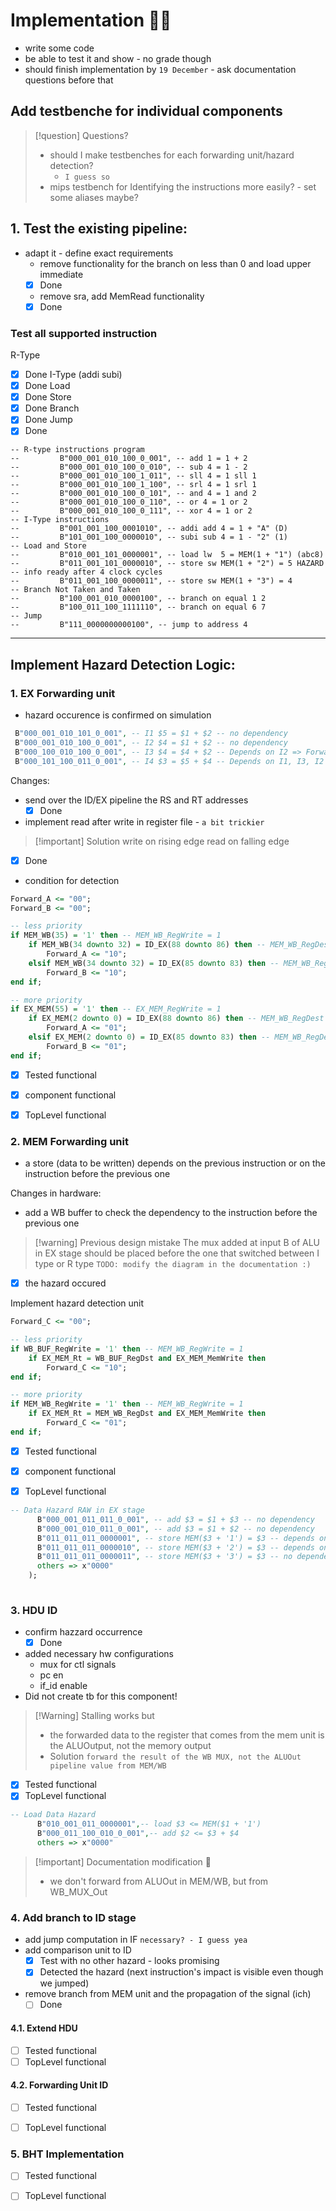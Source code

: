 # Implementation 👨‍💻
- write some code
- be able to test it and show - no grade though
- should finish implementation by `19 December` - ask documentation questions before that

## Add testbenche for individual components
> [!question] Questions?
> - should I make testbenches for each forwarding unit/hazard detection?
> 	- `I guess so`
> - mips testbench for Identifying the instructions more easily? - set some aliases maybe?

## 1. Test the existing pipeline:
- adapt it - define exact requirements
	- remove functionality for the branch on less than 0 and load upper immediate 
	- [x]  Done
	- remove sra, add MemRead functionality
	- [x] Done

### Test all supported instruction
R-Type
- [x] Done
I-Type (addi subi)
- [x] Done
Load
- [x]  Done
Store
- [x]  Done
Branch
- [x]  Done
Jump
- [x]  Done

```
-- R-type instructions program
--         B"000_001_010_100_0_001", -- add 1 = 1 + 2
--         B"000_001_010_100_0_010", -- sub 4 = 1 - 2
--         B"000_001_010_100_1_011", -- sll 4 = 1 sll 1
--         B"000_001_010_100_1_100", -- srl 4 = 1 srl 1
--         B"000_001_010_100_0_101", -- and 4 = 1 and 2
--         B"000_001_010_100_0_110", -- or 4 = 1 or 2
--         B"000_001_010_100_0_111", -- xor 4 = 1 or 2
-- I-Type instructions
--         B"001_001_100_0001010", -- addi add 4 = 1 + "A" (D)
--         B"101_001_100_0000010", -- subi sub 4 = 1 - "2" (1)
-- Load and Store
--         B"010_001_101_0000001", -- load lw  5 = MEM(1 + "1") (abc8)
--         B"011_001_101_0000010", -- store sw MEM(1 + "2") = 5 HAZARD -- info ready after 4 clock cycles
--         B"011_001_100_0000011", -- store sw MEM(1 + "3") = 4
-- Branch Not Taken and Taken
--         B"100_001_010_0000100", -- branch on equal 1 2 
--         B"100_011_100_1111110", -- branch on equal 6 7
-- Jump
--         B"111_0000000000100", -- jump to address 4
```

---

## Implement Hazard Detection Logic:

### 1. EX Forwarding unit
- hazard occurence is confirmed on simulation

```vhdl
 B"000_001_010_101_0_001", -- I1 $5 = $1 + $2 -- no dependency
 B"000_001_010_100_0_001", -- I2 $4 = $1 + $2 -- no dependency
 B"000_100_010_100_0_001", -- I3 $4 = $4 + $2 -- Depends on I2 => Forward from previous to ALU Input A
 B"000_101_100_011_0_001", -- I4 $3 = $5 + $4 -- Depends on I1, I3, I2 => Forward from previous to ALU Input B
```

Changes:
- send over the ID/EX pipeline the RS and RT addresses
	- [x] Done
- implement read after write in register file - `a bit trickier` 

>[!important] Solution
>	write on rising edge read on falling edge	
- [x] Done

- condition for detection
```vhdl
Forward_A <= "00";
Forward_B <= "00";

-- less priority
if MEM_WB(35) = '1' then -- MEM_WB_RegWrite = 1
	if MEM_WB(34 downto 32) = ID_EX(88 downto 86) then -- MEM_WB_RegDest == ID_Ex_Rs
		Forward_A <= "10";
	elsif MEM_WB(34 downto 32) = ID_EX(85 downto 83) then -- MEM_WB_RegDest == ID_EX_Rt
		Forward_B <= "10";
end if;

-- more priority
if EX_MEM(55) = '1' then -- EX_MEM_RegWrite = 1
	if EX_MEM(2 downto 0) = ID_EX(88 downto 86) then -- MEM_WB_RegDest == ID_Ex_Rs
		Forward_A <= "01";
	elsif EX_MEM(2 downto 0) = ID_EX(85 downto 83) then -- MEM_WB_RegDest == ID_EX_Rt
		Forward_B <= "01";	
end if;
```


- [x] Tested functional
- [x] component functional

- [x] TopLevel functional

### 2. MEM Forwarding unit
- a store (data to be written) depends on the previous instruction or on the instruction before the previous one

Changes in hardware:
- add a WB buffer to check the dependency to the instruction before the previous one

> [!warning] Previous design mistake
> The mux added at input B of ALU in EX stage should be placed before the one that switched between I type or R type
> `TODO: modify the diagram in the documentation :)`

- [x] the hazard occured

Implement hazard detection unit

```vhdl
Forward_C <= "00";

-- less priority
if WB_BUF_RegWrite = '1' then -- MEM_WB_RegWrite = 1
	if EX_MEM_Rt = WB_BUF_RegDst and EX_MEM_MemWrite then
		Forward_C <= "10";
end if;

-- more priority
if MEM_WB_RegWrite = '1' then -- MEM_WB_RegWrite = 1
	if EX_MEM_Rt = MEM_WB_RegDst and EX_MEM_MemWrite then
		Forward_C <= "01";
end if;
```

- [x] Tested functional
- [x] component functional

- [x] TopLevel functional

```vhdl
-- Data Hazard RAW in EX stage
      B"000_001_011_011_0_001", -- add $3 = $1 + $3 -- no dependency
      B"000_001_010_011_0_001", -- add $3 = $1 + $2 -- no dependency
      B"011_011_011_0000001", -- store MEM($3 + '1') = $3 -- depends on the previous two (but latest is taken into account)
      B"011_011_011_0000010", -- store MEM($3 + '2') = $3 -- depends on the i. before the previous one
      B"011_011_011_0000011", -- store MEM($3 + '3') = $3 -- no dependency
      others => x"0000"
    );
    
```

### 3. HDU ID

- confirm hazzard occurrence
	- [x] Done
- added necessary hw configurations
	- mux for ctl signals
	- pc en
	- if_id enable
- Did not create tb for this component!

> [!Warning] Stalling works but
> - the forwarded data to the register that comes from the mem unit is the ALUOutput, not the memory output
> - Solution `forward the result of the WB MUX, not the ALUOut pipeline value from MEM/WB`

- [x] Tested functional
- [x] TopLevel functional

```vhdl
-- Load Data Hazard
      B"010_001_011_0000001",-- load $3 <= MEM($1 + '1')
      B"000_011_100_010_0_001",-- add $2 <= $3 + $4
      others => x"0000"
```

> [!important] Documentation modification  📝
> - we don't forward from ALUOut in MEM/WB, but from WB_MUX_Out

### 4. Add branch to ID stage
- add jump computation in IF `necessary? - I guess yea`
- add comparison unit to ID
	- [x] Test with no other hazard - looks promising
	- [x] Detected the hazard (next instruction's impact is visible even though we jumped)

- remove branch from MEM unit and the propagation of the signal (ich)
	- [ ] Done

#### 4.1. Extend HDU
- [ ] Tested functional
- [ ] TopLevel functional

#### 4.2. Forwarding Unit ID
- [ ] Tested functional
- [ ] TopLevel functional


### 5. BHT Implementation
- [ ] Tested functional
- [ ] TopLevel functional


